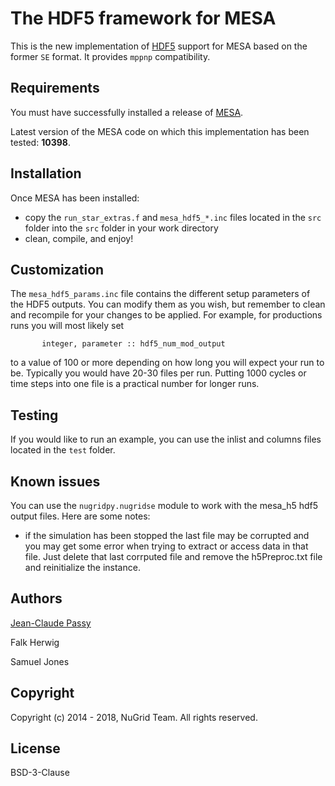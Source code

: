 The HDF5 framework for MESA
===========================

This is the new implementation of [HDF5](https://support.hdfgroup.org/HDF5/) support for MESA
based on the former ``SE`` format. It provides ``mppnp`` compatibility.


Requirements
------------

You must have successfully installed a release of [MESA](http://mesa.sourceforge.net/).

Latest version of the MESA code on which this implementation has been tested: **10398**.

Installation
------------

Once MESA has been installed:
* copy the ``run_star_extras.f`` and ``mesa_hdf5_*.inc`` files located in the ``src`` folder
into the ``src`` folder in your work directory
* clean, compile, and enjoy!

Customization
-------------

The ``mesa_hdf5_params.inc`` file contains the different setup parameters of the HDF5 outputs. You can modify them as you wish, but remember to clean and recompile for your changes to be applied. For example, for productions runs you will most likely set 
```
       integer, parameter :: hdf5_num_mod_output
```
to a value of 100 or more depending on how long you will expect your run to be. Typically you would have 20-30 files per run. Putting 1000 cycles or time steps into one file is a practical number for longer runs. 

Testing
-------

If you would like to run an example, you can use the inlist and columns files located in the ``test`` folder.

Known issues
------------
You can use the `nugridpy.nugridse` module to work with the mesa_h5 hdf5 output files. Here are some notes:
* if the simulation has been stopped the last file may be corrupted and you may get some error when trying to extract or access data in that file. Just delete that last corrputed file and remove the h5Preproc.txt file and reinitialize the instance.



Authors
-------

[Jean-Claude Passy](https://github.com/jcpassy)

Falk Herwig

Samuel Jones

Copyright
---------

Copyright (c) 2014 - 2018, NuGrid Team. All rights reserved.

License
-------

BSD-3-Clause